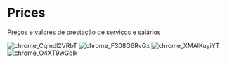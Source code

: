 # Prices
Preços e valores de prestação de serviços e salários 

![chrome_Cqmdl2VRbT](https://github.com/user-attachments/assets/9ec89bab-ae4a-4536-b2a4-39faa381af15)
![chrome_F308G6RvGx](https://github.com/user-attachments/assets/1836889d-e8ce-42ce-ab24-9fd6afb7bd42)
![chrome_XMAlKuyiYT](https://github.com/user-attachments/assets/ea694a72-a34b-4fac-aeef-3906728fab8c)
![chrome_O4XT9wGqlk](https://github.com/user-attachments/assets/af3a2cd9-a4c6-4eb8-87c2-3161fa6980f5)
